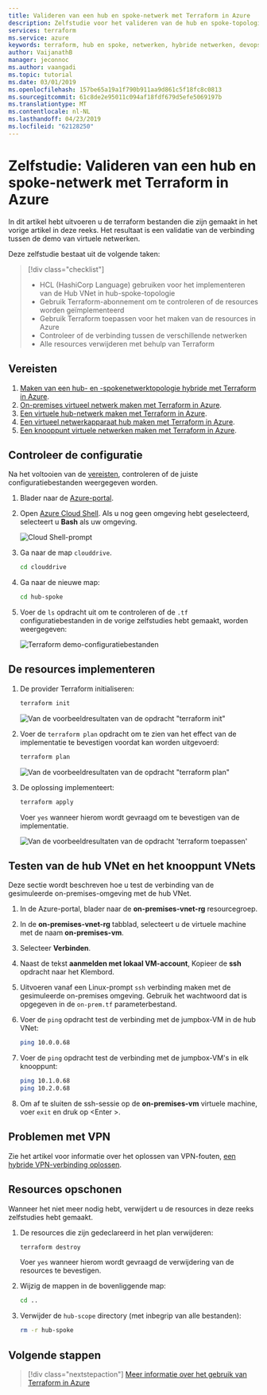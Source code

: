 ```yaml
---
title: Valideren van een hub en spoke-netwerk met Terraform in Azure
description: Zelfstudie voor het valideren van de hub en spoke-topologie met alle virtuele netwerken met elkaar verbonden.
services: terraform
ms.service: azure
keywords: terraform, hub en spoke, netwerken, hybride netwerken, devops, virtuele machine, azure, vnet-peering
author: VaijanathB
manager: jeconnoc
ms.author: vaangadi
ms.topic: tutorial
ms.date: 03/01/2019
ms.openlocfilehash: 157be65a19a1f790b911aa9d861c5f18fc8c0813
ms.sourcegitcommit: 61c8de2e95011c094af18fdf679d5efe5069197b
ms.translationtype: MT
ms.contentlocale: nl-NL
ms.lasthandoff: 04/23/2019
ms.locfileid: "62128250"
---
```

# <a name="tutorial-validate-a-hub-and-spoke-network-with-terraform-in-azure"></a>Zelfstudie: Valideren van een hub en spoke-netwerk met Terraform in Azure

In dit artikel hebt uitvoeren u de terraform bestanden die zijn gemaakt in het vorige artikel in deze reeks. Het resultaat is een validatie van de verbinding tussen de demo van virtuele netwerken.

Deze zelfstudie bestaat uit de volgende taken:

> [!div class="checklist"]
> * HCL (HashiCorp Language) gebruiken voor het implementeren van de Hub VNet in hub-spoke-topologie
> * Gebruik Terraform-abonnement om te controleren of de resources worden geïmplementeerd
> * Gebruik Terraform toepassen voor het maken van de resources in Azure
> * Controleer of de verbinding tussen de verschillende netwerken
> * Alle resources verwijderen met behulp van Terraform

## <a name="prerequisites"></a>Vereisten

1. [Maken van een hub- en -spokenetwerktopologie hybride met Terraform in Azure](./terraform-hub-spoke-introduction.md).
1. [On-premises virtueel netwerk maken met Terraform in Azure](./terraform-hub-spoke-on-prem.md).
1. [Een virtuele hub-netwerk maken met Terraform in Azure](./terraform-hub-spoke-hub-network.md).
1. [Een virtueel netwerkapparaat hub maken met Terraform in Azure](./terraform-hub-spoke-hub-nva.md).
1. [Een knooppunt virtuele netwerken maken met Terraform in Azure](./terraform-hub-spoke-spoke-network.md).

## <a name="verify-your-configuration"></a>Controleer de configuratie

Na het voltooien van de [vereisten](#prerequisites), controleren of de juiste configuratiebestanden weergegeven worden.

1. Blader naar de [Azure-portal](https://portal.azure.com).

1. Open [Azure Cloud Shell](/azure/cloud-shell/overview). Als u nog geen omgeving hebt geselecteerd, selecteert u **Bash** als uw omgeving.

    ![Cloud Shell-prompt](./media/terraform-common/azure-portal-cloud-shell-button-min.png)

1. Ga naar de map `clouddrive`.

    ```bash
    cd clouddrive
    ```

1. Ga naar de nieuwe map:

    ```bash
    cd hub-spoke
    ```

1. Voer de `ls` opdracht uit om te controleren of de `.tf` configuratiebestanden in de vorige zelfstudies hebt gemaakt, worden weergegeven:

    ![Terraform demo-configuratiebestanden](./media/terraform-hub-and-spoke-tutorial-series/hub-spoke-config-files.png)

## <a name="deploy-the-resources"></a>De resources implementeren

1. De provider Terraform initialiseren:
    
    ```bash
    terraform init
    ```
    
    ![Van de voorbeeldresultaten van de opdracht "terraform init"](./media/terraform-hub-and-spoke-tutorial-series/hub-spoke-terraform-init.png)
    
1. Voer de `terraform plan` opdracht om te zien van het effect van de implementatie te bevestigen voordat kan worden uitgevoerd:

    ```bash
    terraform plan
    ```
    
    ![Van de voorbeeldresultaten van de opdracht "terraform plan"](./media/terraform-hub-and-spoke-tutorial-series/hub-spoke-terraform-plan.png)

1. De oplossing implementeert:

    ```bash
    terraform apply
    ```
    
    Voer `yes` wanneer hierom wordt gevraagd om te bevestigen van de implementatie.

    ![Van de voorbeeldresultaten van de opdracht 'terraform toepassen'](./media/terraform-hub-and-spoke-tutorial-series/hub-spoke-terraform-apply.png)
    
## <a name="test-the-hub-vnet-and-spoke-vnets"></a>Testen van de hub VNet en het knooppunt VNets

Deze sectie wordt beschreven hoe u test de verbinding van de gesimuleerde on-premises-omgeving met de hub VNet.

1. In de Azure-portal, blader naar de **on-premises-vnet-rg** resourcegroep.

1. In de **on-premises-vnet-rg** tabblad, selecteert u de virtuele machine met de naam **on-premises-vm**.

1. Selecteer **Verbinden**.

1. Naast de tekst **aanmelden met lokaal VM-account**, Kopieer de **ssh** opdracht naar het Klembord.

1. Uitvoeren vanaf een Linux-prompt `ssh` verbinding maken met de gesimuleerde on-premises omgeving. Gebruik het wachtwoord dat is opgegeven in de `on-prem.tf` parameterbestand.

1. Voer de `ping` opdracht test de verbinding met de jumpbox-VM in de hub VNet:

   ```bash
   ping 10.0.0.68
   ```

1. Voer de `ping` opdracht test de verbinding met de jumpbox-VM's in elk knooppunt:

   ```bash
   ping 10.1.0.68
   ping 10.2.0.68
   ```

1. Om af te sluiten de ssh-sessie op de **on-premises-vm** virtuele machine, voer `exit` en druk op &lt;Enter >.

## <a name="troubleshoot-vpn-issues"></a>Problemen met VPN

Zie het artikel voor informatie over het oplossen van VPN-fouten, [een hybride VPN-verbinding oplossen](/azure/architecture/reference-architectures/hybrid-networking/troubleshoot-vpn).

## <a name="clean-up-resources"></a>Resources opschonen

Wanneer het niet meer nodig hebt, verwijdert u de resources in deze reeks zelfstudies hebt gemaakt.

1. De resources die zijn gedeclareerd in het plan verwijderen:

    ```bash
    terraform destroy
    ```

    Voer `yes` wanneer hierom wordt gevraagd de verwijdering van de resources te bevestigen.

1. Wijzig de mappen in de bovenliggende map:

    ```bash
    cd ..
    ```

1. Verwijder de `hub-scope` directory (met inbegrip van alle bestanden):

    ```bash
    rm -r hub-spoke
    ```

## <a name="next-steps"></a>Volgende stappen

> [!div class="nextstepaction"] 
> [Meer informatie over het gebruik van Terraform in Azure](/azure/terraform)